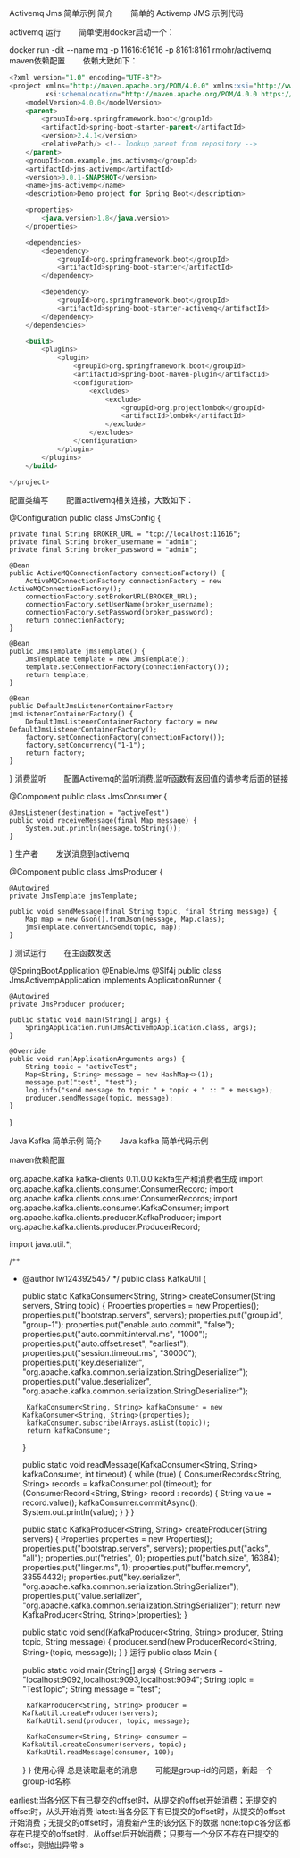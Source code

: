 Activemq Jms 简单示例
简介
    简单的 Activemp JMS 示例代码

activemq 运行
    简单使用docker启动一个：

docker run -dit --name mq -p 11616:61616 -p 8161:8161 rmohr/activemq
maven依赖配置
    依赖大致如下：
```sql
<?xml version="1.0" encoding="UTF-8"?>
<project xmlns="http://maven.apache.org/POM/4.0.0" xmlns:xsi="http://www.w3.org/2001/XMLSchema-instance"
         xsi:schemaLocation="http://maven.apache.org/POM/4.0.0 https://maven.apache.org/xsd/maven-4.0.0.xsd">
    <modelVersion>4.0.0</modelVersion>
    <parent>
        <groupId>org.springframework.boot</groupId>
        <artifactId>spring-boot-starter-parent</artifactId>
        <version>2.4.1</version>
        <relativePath/> <!-- lookup parent from repository -->
    </parent>
    <groupId>com.example.jms.activemq</groupId>
    <artifactId>jms-activemp</artifactId>
    <version>0.0.1-SNAPSHOT</version>
    <name>jms-activemp</name>
    <description>Demo project for Spring Boot</description>

    <properties>
        <java.version>1.8</java.version>
    </properties>

    <dependencies>
        <dependency>
            <groupId>org.springframework.boot</groupId>
            <artifactId>spring-boot-starter</artifactId>
        </dependency>

        <dependency>
            <groupId>org.springframework.boot</groupId>
            <artifactId>spring-boot-starter-activemq</artifactId>
        </dependency>
    </dependencies>

    <build>
        <plugins>
            <plugin>
                <groupId>org.springframework.boot</groupId>
                <artifactId>spring-boot-maven-plugin</artifactId>
                <configuration>
                    <excludes>
                        <exclude>
                            <groupId>org.projectlombok</groupId>
                            <artifactId>lombok</artifactId>
                        </exclude>
                    </excludes>
                </configuration>
            </plugin>
        </plugins>
    </build>

</project>

```

配置类编写
    配置activemq相关连接，大致如下：

@Configuration
public class JmsConfig {

    private final String BROKER_URL = "tcp://localhost:11616";
    private final String broker_username = "admin";
    private final String broker_password = "admin";

    @Bean
    public ActiveMQConnectionFactory connectionFactory() {
        ActiveMQConnectionFactory connectionFactory = new ActiveMQConnectionFactory();
        connectionFactory.setBrokerURL(BROKER_URL);
        connectionFactory.setUserName(broker_username);
        connectionFactory.setPassword(broker_password);
        return connectionFactory;
    }

    @Bean
    public JmsTemplate jmsTemplate() {
        JmsTemplate template = new JmsTemplate();
        template.setConnectionFactory(connectionFactory());
        return template;
    }

    @Bean
    public DefaultJmsListenerContainerFactory jmsListenerContainerFactory() {
        DefaultJmsListenerContainerFactory factory = new DefaultJmsListenerContainerFactory();
        factory.setConnectionFactory(connectionFactory());
        factory.setConcurrency("1-1");
        return factory;
    }
}
消费监听
    配置Activemq的监听消费,监听函数有返回值的请参考后面的链接

@Component
public class JmsConsumer {

    @JmsListener(destination = "activeTest")
    public void receiveMessage(final Map message) {
        System.out.println(message.toString());
    }
}
生产者
    发送消息到activemq

@Component
public class JmsProducer {

    @Autowired
    private JmsTemplate jmsTemplate;

    public void sendMessage(final String topic, final String message) {
        Map map = new Gson().fromJson(message, Map.class);
        jmsTemplate.convertAndSend(topic, map);
    }
}
测试运行
    在主函数发送

@SpringBootApplication
@EnableJms
@Slf4j
public class JmsActivempApplication implements ApplicationRunner {

    @Autowired
    private JmsProducer producer;

    public static void main(String[] args) {
        SpringApplication.run(JmsActivempApplication.class, args);
    }

    @Override
    public void run(ApplicationArguments args) {
        String topic = "activeTest";
        Map<String, String> message = new HashMap<>(1);
        message.put("test", "test");
        log.info("send message to topic " + topic + " :: " + message);
        producer.sendMessage(topic, message);
    }
}

Java Kafka 简单示例
简介
    Java kafka 简单代码示例

maven依赖配置
<!-- kafka -->
<dependency>
    <groupId>org.apache.kafka</groupId>
    <artifactId>kafka-clients</artifactId>
    <version>0.11.0.0</version>
</dependency>
kakfa生产和消费者生成
import org.apache.kafka.clients.consumer.ConsumerRecord;
import org.apache.kafka.clients.consumer.ConsumerRecords;
import org.apache.kafka.clients.consumer.KafkaConsumer;
import org.apache.kafka.clients.producer.KafkaProducer;
import org.apache.kafka.clients.producer.ProducerRecord;

import java.util.*;

/**
 * @author lw1243925457
 */
public class KafkaUtil {

    public static KafkaConsumer<String, String> createConsumer(String servers, String topic) {
        Properties properties = new Properties();
        properties.put("bootstrap.servers", servers);
        properties.put("group.id", "group-1");
        properties.put("enable.auto.commit", "false");
        properties.put("auto.commit.interval.ms", "1000");
        properties.put("auto.offset.reset", "earliest");
        properties.put("session.timeout.ms", "30000");
        properties.put("key.deserializer", "org.apache.kafka.common.serialization.StringDeserializer");
        properties.put("value.deserializer", "org.apache.kafka.common.serialization.StringDeserializer");

        KafkaConsumer<String, String> kafkaConsumer = new KafkaConsumer<String, String>(properties);
        kafkaConsumer.subscribe(Arrays.asList(topic));
        return kafkaConsumer;
    }

    public static void readMessage(KafkaConsumer<String, String> kafkaConsumer, int timeout) {
        while (true) {
            ConsumerRecords<String, String> records = kafkaConsumer.poll(timeout);
            for (ConsumerRecord<String, String> record : records) {
                String value = record.value();
                kafkaConsumer.commitAsync();
                System.out.println(value);
            }
        }
    }

    public static KafkaProducer<String, String> createProducer(String servers) {
        Properties properties = new Properties();
        properties.put("bootstrap.servers", servers);
        properties.put("acks", "all");
        properties.put("retries", 0);
        properties.put("batch.size", 16384);
        properties.put("linger.ms", 1);
        properties.put("buffer.memory", 33554432);
        properties.put("key.serializer", "org.apache.kafka.common.serialization.StringSerializer");
        properties.put("value.serializer", "org.apache.kafka.common.serialization.StringSerializer");
        return new KafkaProducer<String, String>(properties);
    }

    public static void send(KafkaProducer<String, String> producer, String topic, String message) {
        producer.send(new ProducerRecord<String, String>(topic, message));
    }
}
运行
public class Main {

    public static void main(String[] args) {
        String servers = "localhost:9092,localhost:9093,localhost:9094";
        String topic = "TestTopic";
        String message = "test";

        KafkaProducer<String, String> producer = KafkaUtil.createProducer(servers);
        KafkaUtil.send(producer, topic, message);

        KafkaConsumer<String, String> consumer = KafkaUtil.createConsumer(servers, topic);
        KafkaUtil.readMessage(consumer, 100);
    }
}
使用心得
总是读取最老的消息
    可能是group-id的问题，新起一个group-id名称

earliest:当各分区下有已提交的offset时，从提交的offset开始消费；无提交的offset时，从头开始消费
latest:当各分区下有已提交的offset时，从提交的offset开始消费；无提交的offset时，消费新产生的该分区下的数据
none:topic各分区都存在已提交的offset时，从offset后开始消费；只要有一个分区不存在已提交的offset，则抛出异常
s